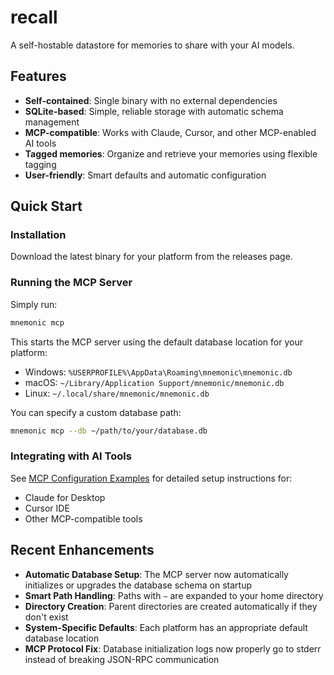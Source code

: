 # recall
A self-hostable datastore for memories to share with your AI models.

## Features

- **Self-contained**: Single binary with no external dependencies
- **SQLite-based**: Simple, reliable storage with automatic schema management
- **MCP-compatible**: Works with Claude, Cursor, and other MCP-enabled AI tools
- **Tagged memories**: Organize and retrieve your memories using flexible tagging
- **User-friendly**: Smart defaults and automatic configuration

## Quick Start

### Installation

Download the latest binary for your platform from the releases page.

### Running the MCP Server

Simply run:

```bash
mnemonic mcp
```

This starts the MCP server using the default database location for your platform:
- Windows: `%USERPROFILE%\AppData\Roaming\mnemonic\mnemonic.db`
- macOS: `~/Library/Application Support/mnemonic/mnemonic.db`
- Linux: `~/.local/share/mnemonic/mnemonic.db`

You can specify a custom database path:

```bash
mnemonic mcp --db ~/path/to/your/database.db
```

### Integrating with AI Tools

See [MCP Configuration Examples](docs/mcp-config-examples.md) for detailed setup instructions for:
- Claude for Desktop
- Cursor IDE
- Other MCP-compatible tools

## Recent Enhancements

- **Automatic Database Setup**: The MCP server now automatically initializes or upgrades the database schema on startup
- **Smart Path Handling**: Paths with `~` are expanded to your home directory
- **Directory Creation**: Parent directories are created automatically if they don't exist
- **System-Specific Defaults**: Each platform has an appropriate default database location
- **MCP Protocol Fix**: Database initialization logs now properly go to stderr instead of breaking JSON-RPC communication
